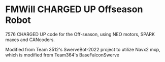 # FMWill CHARGED UP Offseason Robot
7576 CHARGED UP code for the Off-season, using NEO motors, SPARK maxes and CANcoders.

Modified from Team 3512's SwerveBot-2022 project to utilize Navx2 mxp, which is modified from Team364's BaseFalconSwerve
